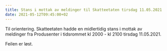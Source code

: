 ```yaml
---
title: Stans i mottak av meldinger til Skatteetaten tirsdag 11.05.2021
date: 2021-05-12T09:45:00+02
---
```

Til orientering. Skatteetaten hadde en midlertidig stans i mottak av meldinger fra Produsenter i tidsrommet kl 2000 - kl 2100 tirsdag 11.05.2021.

Feilen er løst.
